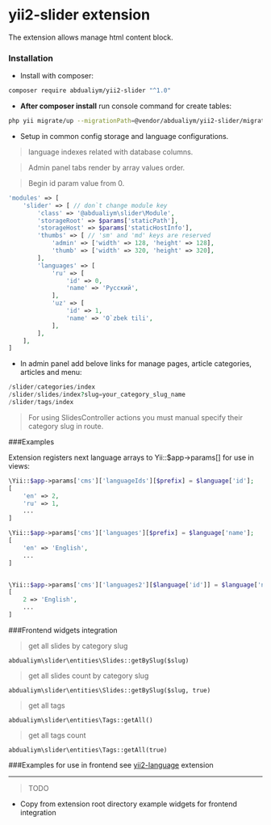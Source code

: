 # yii2-slider extension

The extension allows manage html content block.

### Installation

- Install with composer:

```bash
composer require abdualiym/yii2-slider "^1.0"
```

- **After composer install** run console command for create tables:

```bash
php yii migrate/up --migrationPath=@vendor/abdualiym/yii2-slider/migrations
```

- Setup in common config storage and language configurations.
> language indexes related with database columns.

> Admin panel tabs render by array values order. 

> Begin id param value from 0.
```php
'modules' => [
    'slider' => [ // don`t change module key
        'class' => '@abdualiym\slider\Module',
        'storageRoot' => $params['staticPath'],
        'storageHost' => $params['staticHostInfo'],
        'thumbs' => [ // 'sm' and 'md' keys are reserved
            'admin' => ['width' => 128, 'height' => 128],
            'thumb' => ['width' => 320, 'height' => 320],
        ],
        'languages' => [
            'ru' => [
                'id' => 0,
                'name' => 'Русский',
            ],
            'uz' => [
                'id' => 1,
                'name' => 'O`zbek tili',
            ],
        ],
    ],
]
```

- In admin panel add belove links for manage pages, article categories, articles and menu:
```php
/slider/categories/index
/slider/slides/index?slug=your_category_slug_name
/slider/tags/index
```

> For using SlidesController actions you must manual specify their category slug in route.

###Examples

Extension registers next language arrays to Yii::$app->params[] for use in views:
```php
\Yii::$app->params['cms']['languageIds'][$prefix] = $language['id'];
[
    'en' => 2,
    'ru' => 1,
    ...
]

\Yii::$app->params['cms']['languages'][$prefix] = $language['name'];
[
    'en' => 'English',
    ...
]


\Yii::$app->params['cms']['languages2'][$language['id']] = $language['name'];
[
    2 => 'English',
    ...
]
```

###Frontend widgets integration

> get all slides by category slug
```
abdualiym\slider\entities\Slides::getBySlug($slug)

```

> get all slides count by category slug
```
abdualiym\slider\entities\Slides::getBySlug($slug, true)

```

> get all tags
```
abdualiym\slider\entities\Tags::getAll()

```

> get all tags count
```
abdualiym\slider\entities\Tags::getAll(true)

```

###Examples for use in frontend see [yii2-language](https://github.com/Abdualiym/yii2-language) extension


---

> TODO 
 - Copy from extension root directory example widgets for frontend integration  
